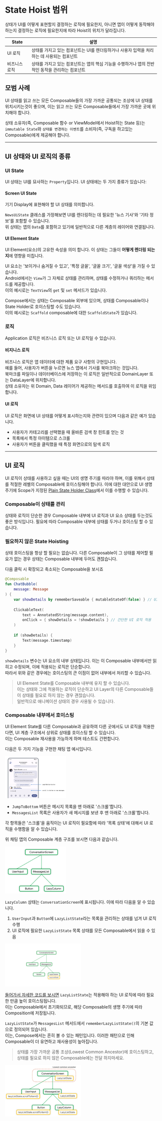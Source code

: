 # State Hoist 범위

상태가 UI를 어떻게 표현할지 결정하는 로직에 필요한지, 아니면 앱이 어떻게 동작해야 하는지 결정하는 로직에 필요한지에 따라 Hoist의 위치가 달라집니다.

| State   | 설명                                                        |
|---------|-----------------------------------------------------------|
| UI 로직   | 상태를 가지고 있는 컴포넌트는 UI를 렌더링하거나 사용자 입력을 처리하는 데 사용되는 컴포넌트   |
| 비즈니스 로직 | 상태를 가지고 있는 컴포넌트는 앱의 핵심 기능을 수행하거나 앱의 전반적인 동작을 관리하는 컴포넌트 |

## 모범 사례

UI 상태를 읽고 쓰는 모든 Composable들의 가장 가까운 공통되는 조상에 UI 상태를 위치시키는것이 좋으며,
이는 읽고 쓰는 모든 Composable들에서 가장 가까운 곳에 위치해야 합니다.

상태 소유자(즉, Composable 함수 or ViewModel에서 Hoist하는 State 등)는
`immutable State`와 `상태를 변경하는 이벤트`를 소비자(즉, 구독을 하고있는 Composable)에게 제공해야 합니다.

---

## UI 상태와 UI 로직의 종류

### UI State

UI 상태는 UI를 묘사하는 `Property`입니다. UI 상태에는 두 가지 종류가 있습니다:

#### Screen UI State

기기 Display에 표현해야 할 UI 상태를 의미합니다.

`NewsUiState` 클래스를 가정해보면 UI를 렌더링하는 데 필요한 '뉴스 기사'와 '기타 정보'를 포함할 수 있습니다.  
위 상태는 앱의 `Data`를 포함하고 있기에 일반적으로 다른 계층의 레이어와 연결됩니다.

#### UI Element State

UI Element(요소)의 고유한 속성을 의미 합니다. 이 상태는 그들이 **어떻게 렌더링 되는지**에 영향을 미칩니다.

UI 요소는 '보이거나 숨겨질 수 있고', '특정 글꼴', '글꼴 크기', '글꼴 색상'을 가질 수 있습니다.   
Android에서는 `View`가 그 자체로 상태를 관리하며, 상태를 수정하거나 쿼리하는 메서드를 제공합니다.  
이의 예시로는 `TextView`의 `get` 및 `set` 메서드가 있습니다.

Compose에서는 상태는 Composable 외부에 있으며, 상태를 Composable이나 State Holder로 호이스팅할 수도 있습니다.   
이의 예시로는 `Scaffold` composable에 대한 `ScaffoldState`가 있습니다.

### 로직

Application 로직은 비즈니스 로직 또는 UI 로직일 수 있습니다.

#### 비지니스 로직

비즈니스 로직은 앱 데이터에 대한 제품 요구 사항의 구현입니다.  
예를 들어, 사용자가 버튼을 누르면 뉴스 앱에서 기사를 북마크하는 것입니다.  
북마크를 파일이나 데이터베이스에 저장하는 이 로직은 일반적으로 DomainLayer 또는 DataLayer에 위치합니다.   
상태 소유자는 위 Domain, Data 레이어가 제공하는 메서드를 호출하여 이 로직을 위임합니다.

#### UI 로직

UI 로직은 화면에 UI 상태를 어떻게 표시하는지와 관련이 있으며 다음과 같은 예가 있습니다.
- 사용자가 카테고리를 선택했을 때 올바른 검색 창 힌트를 얻는 것
- 목록에서 특정 아이템으로 스크롤
- 사용자가 버튼을 클릭했을 때 특정 화면으로의 탐색 로직

---

## UI 로직

UI 로직이 상태를 사용하고 싶을 때는 UI의 생명 주기를 따라야 하며, 이를 위해서 상태를 적절한 레벨의 Composable에 호이스팅해야 합니다.
이에 대한 대안으로 UI 생명 주기에 Scope가 지정된 [Plain State Holder Class](https://developer.android.com/topic/architecture/ui-layer/stateholders#ui-logic)에서 이를 수행할 수 있습니다.

### Composable이 상태를 관리

상태와 로직이 단순한 경우 Composable 내부에 UI 로직과 UI 요소 상태를 두는것도 좋은 방식입니다. 
필요에 따라 Composable 내부에 상태를 두거나 호이스팅 할 수 있습니다.

### 필요하지 않은 State Hoisting 

상태 호이스팅을 항상 할 필요는 없습니다. 
다른 Composable이 그 상태를 제어할 필요가 없는 경우 상태는 Composable 내부에 두어도 괜찮습니다. 

다음 클릭 시 확장되고 축소되는 Composable을 보시죠

```kotlin
@Composable
fun ChatBubble(
    message: Message
) {
    var showDetails by rememberSaveable { mutableStateOf(false) } // UI 요소 확장 상태 정의

    ClickableText(
        text = AnnotatedString(message.content),
        onClick = { showDetails = !showDetails } // 간단한 UI 로직 적용
    )

    if (showDetails) {
        Text(message.timestamp)
    }
}
```

`showDetails` 변수는 UI 요소의 내부 상태입니다. 이는 이 Composable 내부에서만 읽히고 수정되며, 이에 적용되는 로직은 단순합니다.  
따라서 위와 같은 경우에는 호이스팅의 큰 이점이 없어 내부에서 처리할 수 있습니다.

> UI Element State를 Composable 내부에 유지 할 수 있습니다.   
> 이는 상태와 그에 적용하는 로직이 단순하고 UI Layer의 다른 Composable들이 상태를 필요로 하지 않는 경우 괜찮습니다.   
> 일반적으로 애니메이션 상태의 경우 사용될 수 있습니다.

### Composable 내부에서 호이스팅
UI Element State를 다른 Composable과 공유하여 다른 곳에서도 UI 로직을 적용한다면, UI 계층 구조에서 상위로 상태를 호이스팅 할 수 있습니다.   
이는 Composable 재사용을 가능하게 하며 테스트도 간편합니다.

다음은 두 가지 기능을 구현한 채팅 앱 예시입니다.

<img src="../../resource/state-hoisting-chat.png" width="40%" height="auto">

- `JumpToBottom` 버튼은 메시지 목록을 맨 아래로 '스크롤'합니다.
- `MessagesList` 목록은 사용자가 새 메시지를 보낸 후 맨 아래로 '스크롤'합니다.

각 항목들은 '스크롤'을 움직이는 UI 로직이 필요함에 따라 '목록 상태'에 대해서 UI 로직을 수행함을 알 수 있습니다.

위 채팅 앱의 Composable 계층 구조를 보시면 다음과 같습니다.

<img src="../../resource/state-hoisting-initial-tree.png" width="40%" height="auto">

`LazyColumn` 상태는 `ConversationScreen`에 표시됩니다. 이에 따라 다음을 알 수 있습니다.
1. `UserInput`과 `Button`에 `LazyListState`라는 목록을 관리하는 상태를 넘겨 UI 로직 수행
2. UI 로직에 필요한 `LazyListState` 목록 상태를 모든 Composable에서 읽을 수 있음

<img src="../../resource/state-hoisting-animated.gif" width="50%" height="50%">

[들어가서 자세한 코드를 보시면]((https://github.com/android/snippets/blob/e9e6e1fc71b9a6fb77277126ad44e985deea992d/compose/snippets/src/main/java/com/example/compose/snippets/state/StateHoistingSnippets.kt#L85-L123))
`LazyListState`는 적용해야 하는 UI 로직에 따라 필요한 만큼 높이 호이스팅됩니다.   
이는 Composable에서 초기화되므로, 해당 Composable의 생명 주기에 따라 Composition에 저장됩니다.

`LazyListState`가 `MessagesList` 메서드에서 `rememberLazyListState()`의 기본 값으로 정의되어 있습니다.  
이는, Compose에서는 흔히 볼 수 있는 패턴입니다. 이러한 패턴으로 인해 Composable이 더 유연하고 재사용성이 높아집니다.

> 상태를 가장 가까운 공통 조상(Lowest Common Ancestor)에 호이스팅하고, 상태를 필요로 하지 않은 Composable에는 전달 하지마세요.

<img src="../../resource/state-hoisting-lca.png" width="50%" height="auto">